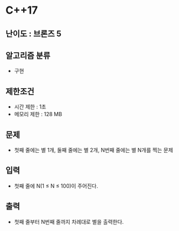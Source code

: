 # C++17

## 난이도 : 브론즈 5

## 알고리즘 분류
  - 구현

## 제한조건
  - 시간 제한 : 1초
  - 메모리 제한 : 128 MB

## 문제
  - 첫째 줄에는 별 1개, 둘째 줄에는 별 2개, N번째 줄에는 별 N개를 찍는 문제

## 입력
  - 첫째 줄에 N(1 ≤ N ≤ 100)이 주어진다.

## 출력
  - 첫째 줄부터 N번째 줄까지 차례대로 별을 출력한다.
